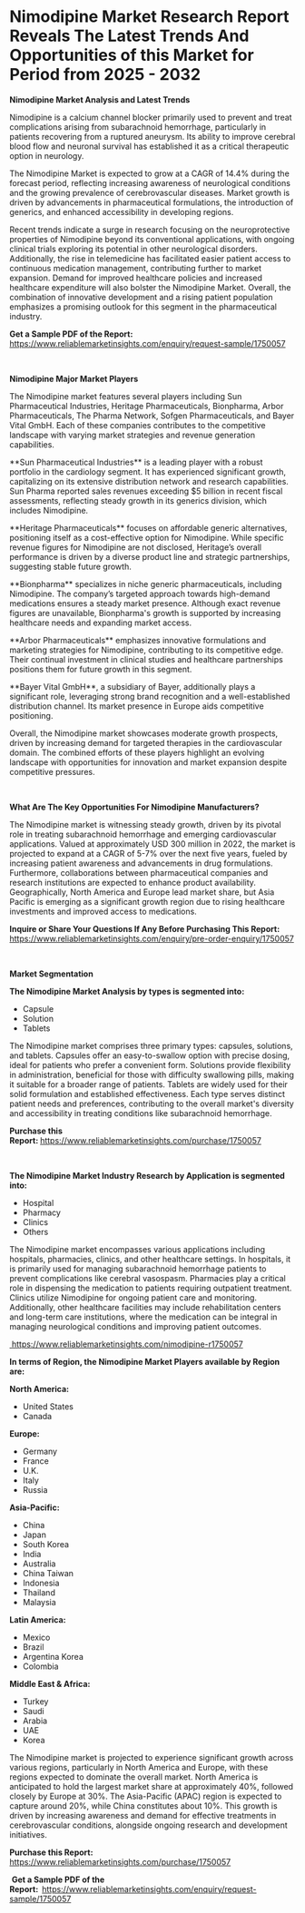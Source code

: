 <p><h1>Nimodipine Market Research Report Reveals The Latest Trends And Opportunities of this Market for Period from 2025 - 2032</h1></p><p><strong>Nimodipine Market Analysis and Latest Trends</strong></p>
<p><p>Nimodipine is a calcium channel blocker primarily used to prevent and treat complications arising from subarachnoid hemorrhage, particularly in patients recovering from a ruptured aneurysm. Its ability to improve cerebral blood flow and neuronal survival has established it as a critical therapeutic option in neurology. </p><p>The Nimodipine Market is expected to grow at a CAGR of 14.4% during the forecast period, reflecting increasing awareness of neurological conditions and the growing prevalence of cerebrovascular diseases. Market growth is driven by advancements in pharmaceutical formulations, the introduction of generics, and enhanced accessibility in developing regions. </p><p>Recent trends indicate a surge in research focusing on the neuroprotective properties of Nimodipine beyond its conventional applications, with ongoing clinical trials exploring its potential in other neurological disorders. Additionally, the rise in telemedicine has facilitated easier patient access to continuous medication management, contributing further to market expansion. Demand for improved healthcare policies and increased healthcare expenditure will also bolster the Nimodipine Market. Overall, the combination of innovative development and a rising patient population emphasizes a promising outlook for this segment in the pharmaceutical industry.</p></p>
<p><strong>Get a Sample PDF of the Report:&nbsp;</strong> <a href="https://www.reliablemarketinsights.com/enquiry/request-sample/1750057?utm_campaign=3093&utm_medium=2&utm_source=Github&utm_content=ia&utm_term=19042025&utm_id=nimodipine">https://www.reliablemarketinsights.com/enquiry/request-sample/1750057</a></p>
<p>&nbsp;</p>
<p><strong>Nimodipine Major Market Players</strong></p>
<p><p>The Nimodipine market features several players including Sun Pharmaceutical Industries, Heritage Pharmaceuticals, Bionpharma, Arbor Pharmaceuticals, The Pharma Network, Sofgen Pharmaceuticals, and Bayer Vital GmbH. Each of these companies contributes to the competitive landscape with varying market strategies and revenue generation capabilities.</p><p>**Sun Pharmaceutical Industries** is a leading player with a robust portfolio in the cardiology segment. It has experienced significant growth, capitalizing on its extensive distribution network and research capabilities. Sun Pharma reported sales revenues exceeding $5 billion in recent fiscal assessments, reflecting steady growth in its generics division, which includes Nimodipine.</p><p>**Heritage Pharmaceuticals** focuses on affordable generic alternatives, positioning itself as a cost-effective option for Nimodipine. While specific revenue figures for Nimodipine are not disclosed, Heritage’s overall performance is driven by a diverse product line and strategic partnerships, suggesting stable future growth.</p><p>**Bionpharma** specializes in niche generic pharmaceuticals, including Nimodipine. The company’s targeted approach towards high-demand medications ensures a steady market presence. Although exact revenue figures are unavailable, Bionpharma's growth is supported by increasing healthcare needs and expanding market access.</p><p>**Arbor Pharmaceuticals** emphasizes innovative formulations and marketing strategies for Nimodipine, contributing to its competitive edge. Their continual investment in clinical studies and healthcare partnerships positions them for future growth in this segment.</p><p>**Bayer Vital GmbH**, a subsidiary of Bayer, additionally plays a significant role, leveraging strong brand recognition and a well-established distribution channel. Its market presence in Europe aids competitive positioning.</p><p>Overall, the Nimodipine market showcases moderate growth prospects, driven by increasing demand for targeted therapies in the cardiovascular domain. The combined efforts of these players highlight an evolving landscape with opportunities for innovation and market expansion despite competitive pressures.</p></p>
<p>&nbsp;</p>
<p><strong>What Are The Key Opportunities For Nimodipine Manufacturers?</strong></p>
<p><p>The Nimodipine market is witnessing steady growth, driven by its pivotal role in treating subarachnoid hemorrhage and emerging cardiovascular applications. Valued at approximately USD 300 million in 2022, the market is projected to expand at a CAGR of 5-7% over the next five years, fueled by increasing patient awareness and advancements in drug formulations. Furthermore, collaborations between pharmaceutical companies and research institutions are expected to enhance product availability. Geographically, North America and Europe lead market share, but Asia Pacific is emerging as a significant growth region due to rising healthcare investments and improved access to medications.</p></p>
<p><strong>Inquire or Share Your Questions If Any Before Purchasing This Report:</strong> <a href="https://www.reliablemarketinsights.com/enquiry/pre-order-enquiry/1750057?utm_campaign=3093&utm_medium=2&utm_source=Github&utm_content=ia&utm_term=19042025&utm_id=nimodipine">https://www.reliablemarketinsights.com/enquiry/pre-order-enquiry/1750057</a></p>
<p>&nbsp;</p>
<p><strong>Market Segmentation</strong></p>
<p><strong>The Nimodipine Market Analysis by types is segmented into:</strong></p>
<p><ul><li>Capsule</li><li>Solution</li><li>Tablets</li></ul></p>
<p><p>The Nimodipine market comprises three primary types: capsules, solutions, and tablets. Capsules offer an easy-to-swallow option with precise dosing, ideal for patients who prefer a convenient form. Solutions provide flexibility in administration, beneficial for those with difficulty swallowing pills, making it suitable for a broader range of patients. Tablets are widely used for their solid formulation and established effectiveness. Each type serves distinct patient needs and preferences, contributing to the overall market's diversity and accessibility in treating conditions like subarachnoid hemorrhage.</p></p>
<p><strong>Purchase this Report:&nbsp;</strong><a href="https://www.reliablemarketinsights.com/purchase/1750057?utm_campaign=3093&utm_medium=2&utm_source=Github&utm_content=ia&utm_term=19042025&utm_id=nimodipine">https://www.reliablemarketinsights.com/purchase/1750057</a></p>
<p>&nbsp;</p>
<p><strong>The Nimodipine Market Industry Research by Application is segmented into:</strong></p>
<p><ul><li>Hospital</li><li>Pharmacy</li><li>Clinics</li><li>Others</li></ul></p>
<p><p>The Nimodipine market encompasses various applications including hospitals, pharmacies, clinics, and other healthcare settings. In hospitals, it is primarily used for managing subarachnoid hemorrhage patients to prevent complications like cerebral vasospasm. Pharmacies play a critical role in dispensing the medication to patients requiring outpatient treatment. Clinics utilize Nimodipine for ongoing patient care and monitoring. Additionally, other healthcare facilities may include rehabilitation centers and long-term care institutions, where the medication can be integral in managing neurological conditions and improving patient outcomes.</p></p>
<p><a href="https://www.reliablemarketinsights.com/nimodipine-r1750057?utm_campaign=3093&utm_medium=2&utm_source=Github&utm_content=ia&utm_term=19042025&utm_id=nimodipine">&nbsp;https://www.reliablemarketinsights.com/nimodipine-r1750057</a></p>
<p><strong>In terms of Region, the Nimodipine Market Players available by Region are:</strong></p>
<p>
    <p> <strong> North America: </strong>
        <ul>
            <li>United States</li>
            <li>Canada</li>
        </ul>
        </p> 
    <p> <strong> Europe: </strong>
        <ul>
            <li>Germany</li>
            <li>France</li>
            <li>U.K.</li>
            <li>Italy</li>
            <li>Russia</li>
        </ul>
        </p> 
    <p> <strong> Asia-Pacific: </strong>
        <ul>
            <li>China</li>
            <li>Japan</li>
            <li>South Korea</li>
            <li>India</li>
            <li>Australia</li>
            <li>China Taiwan</li>
            <li>Indonesia</li>
            <li>Thailand</li>
            <li>Malaysia</li>
        </ul>
        </p> 
    <p> <strong> Latin America: </strong>
        <ul>
            <li>Mexico</li>
            <li>Brazil</li>
            <li>Argentina Korea</li>
            <li>Colombia</li>
        </ul>
        </p> 
    <p> <strong> Middle East & Africa: </strong>
        <ul>
            <li>Turkey</li>
            <li>Saudi</li>
            <li>Arabia</li>
            <li>UAE</li>
            <li>Korea</li>
        </ul>
    </p>
    </p>
<p><p>The Nimodipine market is projected to experience significant growth across various regions, particularly in North America and Europe, with these regions expected to dominate the overall market. North America is anticipated to hold the largest market share at approximately 40%, followed closely by Europe at 30%. The Asia-Pacific (APAC) region is expected to capture around 20%, while China constitutes about 10%. This growth is driven by increasing awareness and demand for effective treatments in cerebrovascular conditions, alongside ongoing research and development initiatives.</p></p>
<p><strong>Purchase this Report: </strong><a href="https://www.reliablemarketinsights.com/purchase/1750057?utm_campaign=3093&utm_medium=2&utm_source=Github&utm_content=ia&utm_term=19042025&utm_id=nimodipine">https://www.reliablemarketinsights.com/purchase/1750057</a></p>
<p>&nbsp;<strong>Get a Sample PDF of the Report:&nbsp;&nbsp;</strong><a href="https://www.reliablemarketinsights.com/enquiry/request-sample/1750057?utm_campaign=3093&utm_medium=2&utm_source=Github&utm_content=ia&utm_term=19042025&utm_id=nimodipine">https://www.reliablemarketinsights.com/enquiry/request-sample/1750057</a></p>
<p><strong></strong></p>
<p><p></p><p></p><p></p></p>